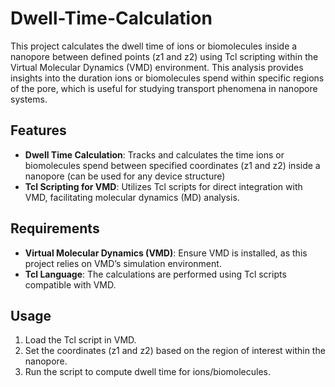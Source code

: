 # Dwell-Time-Calculation

This project calculates the dwell time of ions or biomolecules inside a nanopore between defined points (z1 and z2) using Tcl scripting within the Virtual Molecular Dynamics (VMD) environment. This analysis provides insights into the duration ions or biomolecules spend within specific regions of the pore, which is useful for studying transport phenomena in nanopore systems.

## Features
- **Dwell Time Calculation**: Tracks and calculates the time ions or biomolecules spend between specified coordinates (z1 and z2) inside a nanopore (can be used for any device structure)
- **Tcl Scripting for VMD**: Utilizes Tcl scripts for direct integration with VMD, facilitating molecular dynamics (MD) analysis.

## Requirements
- **Virtual Molecular Dynamics (VMD)**: Ensure VMD is installed, as this project relies on VMD’s simulation environment.
- **Tcl Language**: The calculations are performed using Tcl scripts compatible with VMD.

## Usage
1. Load the Tcl script in VMD.
2. Set the coordinates (z1 and z2) based on the region of interest within the nanopore.
3. Run the script to compute dwell time for ions/biomolecules.
